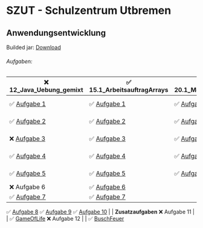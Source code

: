 # SZUT - Schulzentrum Utbremen
## Anwendungsentwicklung
Builded jar: [Download](https://github.com/deanomus/SZUT/raw/master/out/artifacts/SchuleSZUT_jar/SchuleSZUT.jar)

###### Aufgaben:
:x: 12_Java_Uebung_gemixt | :white_check_mark: 15.1_ArbeitsauftragArrays | :white_check_mark: 20.1_Mehrdimensionale | :x: [OOP](https://github.com/deanomus/SZUT/tree/master/src/de/deanomus/OGG)
------------ | ------------- | ------------- | -------------
:white_check_mark: [Aufgabe 1](https://github.com/deanomus/SZUT/blob/master/src/de/deanomus/A12_Java_Uebung_gemixt/Aufgabe1.java) | :white_check_mark: [Aufgabe 1](https://github.com/deanomus/SZUT/blob/master/src/de/deanomus/A15_1_ArbeitsauftragArrays/Aufgabe1.java) | :white_check_mark: [Aufgabe 1](https://github.com/deanomus/SZUT/blob/master/src/de/deanomus/A20_1_Mehrdimensionale_Arrays/Aufgabe1.java) | :white_check_mark: [Fussball1](https://github.com/deanomus/SZUT/tree/master/src/de/deanomus/OGG/fussballManager/fussball1)
:white_check_mark: [Aufgabe 2](https://github.com/deanomus/SZUT/blob/master/src/de/deanomus/A12_Java_Uebung_gemixt/Aufgabe2.java) | :white_check_mark: [Aufgabe 2](https://github.com/deanomus/SZUT/blob/master/src/de/deanomus/A15_1_ArbeitsauftragArrays/Aufgabe2.java) | :white_check_mark: [Aufgabe 2](https://github.com/deanomus/SZUT/blob/master/src/de/deanomus/A20_1_Mehrdimensionale_Arrays/Aufgabe2.java) | :white_check_mark: [Fussball2](https://github.com/deanomus/SZUT/tree/master/src/de/deanomus/OGG/fussballManager/fussball2)
:x: [Aufgabe 3](https://github.com/deanomus/SZUT/blob/master/src/de/deanomus/A12_Java_Uebung_gemixt/Aufgabe3.java) | :white_check_mark: [Aufgabe 3](https://github.com/deanomus/SZUT/blob/master/src/de/deanomus/A15_1_ArbeitsauftragArrays/Aufgabe3.java) | :white_check_mark: [Aufgabe 3](https://github.com/deanomus/SZUT/blob/master/src/de/deanomus/A20_1_Mehrdimensionale_Arrays/Aufgabe3.java) | :white_check_mark: [Fussball3](https://github.com/deanomus/SZUT/tree/master/src/de/deanomus/OGG/fussballManager/fussball3)
:white_check_mark: [Aufgabe 4](https://github.com/deanomus/SZUT/blob/master/src/de/deanomus/A12_Java_Uebung_gemixt/Aufgabe4.java) | :white_check_mark: [Aufgabe 4](https://github.com/deanomus/SZUT/blob/master/src/de/deanomus/A15_1_ArbeitsauftragArrays/Aufgabe4.java) | :white_check_mark: [Aufgabe 4](https://github.com/deanomus/SZUT/blob/master/src/de/deanomus/A20_1_Mehrdimensionale_Arrays/Aufgabe4.java) | :white_check_mark: [Fussball4](https://github.com/deanomus/SZUT/tree/master/src/de/deanomus/OGG/fussballManager/fussball4)
:white_check_mark: [Aufgabe 5](https://github.com/deanomus/SZUT/blob/master/src/de/deanomus/A12_Java_Uebung_gemixt/Aufgabe5.java) | :white_check_mark: [Aufgabe 5](https://github.com/deanomus/SZUT/blob/master/src/de/deanomus/A15_1_ArbeitsauftragArrays/Aufgabe5.java) | :white_check_mark: [Aufgabe 5](https://github.com/deanomus/SZUT/blob/master/src/de/deanomus/A20_1_Mehrdimensionale_Arrays/Aufgabe5.java) | :x: [Fussball5](https://github.com/deanomus/SZUT/tree/master/src/de/deanomus/OGG/fussballManager/fussball5)
:x: Aufgabe 6 | :white_check_mark: [Aufgabe 6](https://github.com/deanomus/SZUT/blob/master/src/de/deanomus/A15_1_ArbeitsauftragArrays/Aufgabe6.java)
:white_check_mark: [Aufgabe 7](https://github.com/deanomus/SZUT/blob/master/src/de/deanomus/A12_Java_Uebung_gemixt/Aufgabe7.java) | :white_check_mark: [Aufgabe 7](https://github.com/deanomus/SZUT/blob/master/src/de/deanomus/A15_1_ArbeitsauftragArrays/Aufgabe7.java)
:white_check_mark: [Aufgabe 8](https://github.com/deanomus/SZUT/blob/master/src/de/deanomus/A12_Java_Uebung_gemixt/Aufgabe8.java)
:white_check_mark: [Aufgabe 9](https://github.com/deanomus/SZUT/blob/master/src/de/deanomus/A12_Java_Uebung_gemixt/Aufgabe9.java)
:white_check_mark: [Aufgabe 10](https://github.com/deanomus/SZUT/blob/master/src/de/deanomus/A12_Java_Uebung_gemixt/Aufgabe10.java) | | **Zusatzaufgaben**
:x: Aufgabe 11 | | :white_check_mark: [GameOfLife](https://github.com/deanomus/SZUT/tree/master/src/de/deanomus/GUI/gameoflife)
:x: Aufgabe 12 | | :white_check_mark: [BuschFeuer](https://github.com/deanomus/SZUT/tree/master/src/de/deanomus/GUI/buschfeuer)
   
